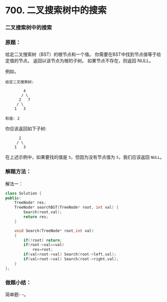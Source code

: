 # 700. 二叉搜索树中的搜索

### 二叉搜索树中的搜索

### 原题：

给定二叉搜索树（BST）的根节点和一个值。 你需要在BST中找到节点值等于给定值的节点。 返回以该节点为根的子树。 如果节点不存在，则返回 NULL。

例如，

```
给定二叉搜索树:

        4
       / \
      2   7
     / \
    1   3

和值: 2
```

你应该返回如下子树:

```
      2     
     / \   
    1   3
```

在上述示例中，如果要找的值是 `5`，但因为没有节点值为 `5`，我们应该返回 `NULL`。

### 解题方法：

解法一：

```cpp
class Solution {
public:
    TreeNode* res;
    TreeNode* searchBST(TreeNode* root, int val) {
        Search(root,val);
        return res;
    }

    void Search(TreeNode* root,int val)
    {
        if(!root) return;
        if(root->val==val)
            res=root;
        if(val<root->val) Search(root->left,val);
        if(val>root->val) Search(root->right,val);
    }
};
```

### 做题小结：

简单题- -。

